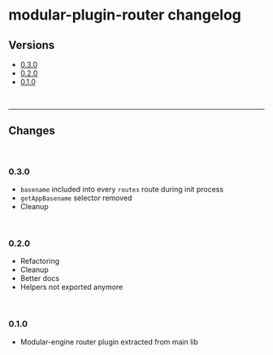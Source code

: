 # modular-plugin-router changelog

## Versions

- [0.3.0](#030)
- [0.2.0](#020)
- [0.1.0](#010)

<br>

---

## Changes

<br>

### 0.3.0

- `basename` included into every `routes` route during init process
- `getAppBasename` selector removed
- Cleanup


<br>

### 0.2.0

- Refactoring
- Cleanup
- Better docs
- Helpers not exported anymore

<br>

### 0.1.0

- Modular-engine router plugin extracted from main lib
